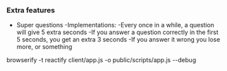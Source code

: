 ### Extra features

- Super questions
  -Implementations:
    -Every once in a while, a question will give 5 extra seconds
    -If you answer a question correctly in the first 5 seconds, you get an extra 3 seconds
      -If you answer it wrong you lose more, or something

browserify -t reactify client/app.js -o public/scripts/app.js --debug